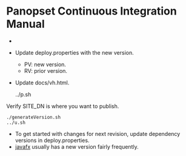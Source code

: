 # Panopset Continuous Integration Manual


* 
* Update deploy.properties with the new version.
  * PV: new version.
  * RV: prior version.
* Update docs/vh.html.


    ../p.sh


Verify SITE_DN is where you want to publish.
 

    ./generateVersion.sh
    ../u.sh
 
 


    


* To get started with changes for next revision, update dependency versions in deploy.properties.
* [javafx](https://mvnrepository.com/artifact/org.openjfx/javafx-fxml) usually has a new version fairly frequently.